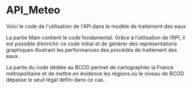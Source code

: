 # API_Meteo
Voici le code de l'utilisation de l'APi dans le modèle de traitement des eaux

La partie Main contient le code fondamental. Grâce à l’utilisation de l’API, il est possible d’enrichir ce code initial et de générer des représentations graphiques illustrant les performances des procédés de traitement des eaux.

La partie du code dédiée au BCOD permet de cartographier la France métropolitaine et de mettre en évidence les régions où le niveau de BCOD dépasse le seuil légal défini dans ce cas.
